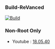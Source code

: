 ### Build-ReVanced

[![Build](https://github.com/Sohil876/build-revanced/actions/workflows/build.yaml/badge.svg?branch=main&event=push)](https://github.com/Sohil876/build-revanced/actions)

### Non-Root Only

-   Youtube : [18.05.40](https://www.apkmirror.com/apk/google-inc/youtube/youtube-18-05-40-release/)
